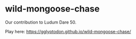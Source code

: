 # wild-mongoose-chase

Our contribution to Ludum Dare 50.

Play here: https://gglyptodon.github.io/wild-mongoose-chase/
